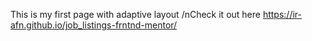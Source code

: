 This is my first page with adaptive layout
/nCheck it out here 
https://ir-afn.github.io/job_listings-frntnd-mentor/
